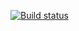 [![Build status](https://ci.appveyor.com/api/projects/status/7ckt7rk8t89a22v8?svg=true)](https://ci.appveyor.com/project/Slava88-29/bdd)